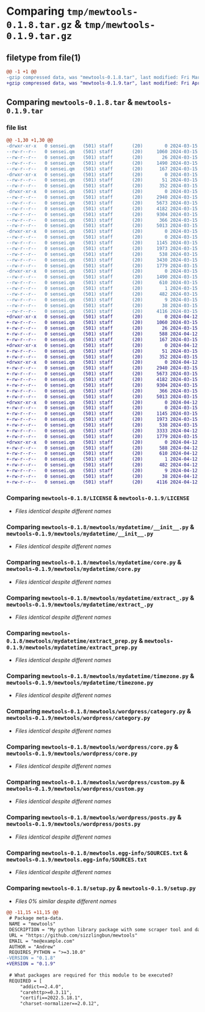 # Comparing `tmp/mewtools-0.1.8.tar.gz` & `tmp/mewtools-0.1.9.tar.gz`

## filetype from file(1)

```diff
@@ -1 +1 @@
-gzip compressed data, was "mewtools-0.1.8.tar", last modified: Fri Mar 15 11:01:00 2024, max compression
+gzip compressed data, was "mewtools-0.1.9.tar", last modified: Fri Apr 12 13:23:12 2024, max compression
```

## Comparing `mewtools-0.1.8.tar` & `mewtools-0.1.9.tar`

### file list

```diff
@@ -1,30 +1,30 @@
-drwxr-xr-x   0 sensei.qm   (501) staff       (20)        0 2024-03-15 11:01:00.346418 mewtools-0.1.8/
--rw-r--r--   0 sensei.qm   (501) staff       (20)     1060 2024-03-15 08:08:57.000000 mewtools-0.1.8/LICENSE
--rw-r--r--   0 sensei.qm   (501) staff       (20)       26 2024-03-15 08:08:57.000000 mewtools-0.1.8/MANIFEST.in
--rw-r--r--   0 sensei.qm   (501) staff       (20)     1490 2024-03-15 11:01:00.346196 mewtools-0.1.8/PKG-INFO
--rw-r--r--   0 sensei.qm   (501) staff       (20)      167 2024-03-15 09:21:36.000000 mewtools-0.1.8/README.md
-drwxr-xr-x   0 sensei.qm   (501) staff       (20)        0 2024-03-15 11:01:00.341659 mewtools-0.1.8/mewtools/
--rw-r--r--   0 sensei.qm   (501) staff       (20)       51 2024-03-15 08:08:57.000000 mewtools-0.1.8/mewtools/__init__.py
--rw-r--r--   0 sensei.qm   (501) staff       (20)      352 2024-03-15 08:08:57.000000 mewtools-0.1.8/mewtools/__version__.py
-drwxr-xr-x   0 sensei.qm   (501) staff       (20)        0 2024-03-15 11:01:00.344227 mewtools-0.1.8/mewtools/mydatetime/
--rw-r--r--   0 sensei.qm   (501) staff       (20)     2940 2024-03-15 10:01:30.000000 mewtools-0.1.8/mewtools/mydatetime/__init__.py
--rw-r--r--   0 sensei.qm   (501) staff       (20)     5673 2024-03-15 10:01:28.000000 mewtools-0.1.8/mewtools/mydatetime/core.py
--rw-r--r--   0 sensei.qm   (501) staff       (20)     4182 2024-03-15 10:01:45.000000 mewtools-0.1.8/mewtools/mydatetime/extract_.py
--rw-r--r--   0 sensei.qm   (501) staff       (20)     9304 2024-03-15 10:01:45.000000 mewtools-0.1.8/mewtools/mydatetime/extract_prep.py
--rw-r--r--   0 sensei.qm   (501) staff       (20)      366 2024-03-15 08:08:57.000000 mewtools-0.1.8/mewtools/mydatetime/month_pair.py
--rw-r--r--   0 sensei.qm   (501) staff       (20)     5013 2024-03-15 08:08:57.000000 mewtools-0.1.8/mewtools/mydatetime/timezone.py
-drwxr-xr-x   0 sensei.qm   (501) staff       (20)        0 2024-03-15 11:01:00.345527 mewtools-0.1.8/mewtools/wordpress/
--rw-r--r--   0 sensei.qm   (501) staff       (20)        0 2024-03-15 08:08:57.000000 mewtools-0.1.8/mewtools/wordpress/__init__.py
--rw-r--r--   0 sensei.qm   (501) staff       (20)     1145 2024-03-15 08:08:57.000000 mewtools-0.1.8/mewtools/wordpress/category.py
--rw-r--r--   0 sensei.qm   (501) staff       (20)     1973 2024-03-15 10:01:45.000000 mewtools-0.1.8/mewtools/wordpress/core.py
--rw-r--r--   0 sensei.qm   (501) staff       (20)      538 2024-03-15 08:08:57.000000 mewtools-0.1.8/mewtools/wordpress/custom.py
--rw-r--r--   0 sensei.qm   (501) staff       (20)     3430 2024-03-15 08:08:57.000000 mewtools-0.1.8/mewtools/wordpress/files.py
--rw-r--r--   0 sensei.qm   (501) staff       (20)     1779 2024-03-15 10:01:45.000000 mewtools-0.1.8/mewtools/wordpress/posts.py
-drwxr-xr-x   0 sensei.qm   (501) staff       (20)        0 2024-03-15 11:01:00.345885 mewtools-0.1.8/mewtools.egg-info/
--rw-r--r--   0 sensei.qm   (501) staff       (20)     1490 2024-03-15 11:01:00.000000 mewtools-0.1.8/mewtools.egg-info/PKG-INFO
--rw-r--r--   0 sensei.qm   (501) staff       (20)      610 2024-03-15 11:01:00.000000 mewtools-0.1.8/mewtools.egg-info/SOURCES.txt
--rw-r--r--   0 sensei.qm   (501) staff       (20)        1 2024-03-15 11:01:00.000000 mewtools-0.1.8/mewtools.egg-info/dependency_links.txt
--rw-r--r--   0 sensei.qm   (501) staff       (20)      482 2024-03-15 11:01:00.000000 mewtools-0.1.8/mewtools.egg-info/requires.txt
--rw-r--r--   0 sensei.qm   (501) staff       (20)        9 2024-03-15 11:01:00.000000 mewtools-0.1.8/mewtools.egg-info/top_level.txt
--rw-r--r--   0 sensei.qm   (501) staff       (20)       38 2024-03-15 11:01:00.346457 mewtools-0.1.8/setup.cfg
--rw-r--r--   0 sensei.qm   (501) staff       (20)     4116 2024-03-15 11:00:55.000000 mewtools-0.1.8/setup.py
+drwxr-xr-x   0 sensei.qm   (501) staff       (20)        0 2024-04-12 13:23:12.655151 mewtools-0.1.9/
+-rw-r--r--   0 sensei.qm   (501) staff       (20)     1060 2024-03-15 08:08:57.000000 mewtools-0.1.9/LICENSE
+-rw-r--r--   0 sensei.qm   (501) staff       (20)       26 2024-03-15 08:08:57.000000 mewtools-0.1.9/MANIFEST.in
+-rw-r--r--   0 sensei.qm   (501) staff       (20)      588 2024-04-12 13:23:12.654985 mewtools-0.1.9/PKG-INFO
+-rw-r--r--   0 sensei.qm   (501) staff       (20)      167 2024-03-15 09:21:36.000000 mewtools-0.1.9/README.md
+drwxr-xr-x   0 sensei.qm   (501) staff       (20)        0 2024-04-12 13:23:12.650158 mewtools-0.1.9/mewtools/
+-rw-r--r--   0 sensei.qm   (501) staff       (20)       51 2024-03-15 08:08:57.000000 mewtools-0.1.9/mewtools/__init__.py
+-rw-r--r--   0 sensei.qm   (501) staff       (20)      352 2024-03-15 08:08:57.000000 mewtools-0.1.9/mewtools/__version__.py
+drwxr-xr-x   0 sensei.qm   (501) staff       (20)        0 2024-04-12 13:23:12.652732 mewtools-0.1.9/mewtools/mydatetime/
+-rw-r--r--   0 sensei.qm   (501) staff       (20)     2940 2024-03-15 10:01:30.000000 mewtools-0.1.9/mewtools/mydatetime/__init__.py
+-rw-r--r--   0 sensei.qm   (501) staff       (20)     5673 2024-03-15 10:01:28.000000 mewtools-0.1.9/mewtools/mydatetime/core.py
+-rw-r--r--   0 sensei.qm   (501) staff       (20)     4182 2024-03-15 10:01:45.000000 mewtools-0.1.9/mewtools/mydatetime/extract_.py
+-rw-r--r--   0 sensei.qm   (501) staff       (20)     9304 2024-03-15 10:01:45.000000 mewtools-0.1.9/mewtools/mydatetime/extract_prep.py
+-rw-r--r--   0 sensei.qm   (501) staff       (20)      366 2024-03-15 08:08:57.000000 mewtools-0.1.9/mewtools/mydatetime/month_pair.py
+-rw-r--r--   0 sensei.qm   (501) staff       (20)     5013 2024-03-15 08:08:57.000000 mewtools-0.1.9/mewtools/mydatetime/timezone.py
+drwxr-xr-x   0 sensei.qm   (501) staff       (20)        0 2024-04-12 13:23:12.654618 mewtools-0.1.9/mewtools/wordpress/
+-rw-r--r--   0 sensei.qm   (501) staff       (20)        0 2024-03-15 08:08:57.000000 mewtools-0.1.9/mewtools/wordpress/__init__.py
+-rw-r--r--   0 sensei.qm   (501) staff       (20)     1145 2024-03-15 08:08:57.000000 mewtools-0.1.9/mewtools/wordpress/category.py
+-rw-r--r--   0 sensei.qm   (501) staff       (20)     1973 2024-03-15 10:01:45.000000 mewtools-0.1.9/mewtools/wordpress/core.py
+-rw-r--r--   0 sensei.qm   (501) staff       (20)      538 2024-03-15 08:08:57.000000 mewtools-0.1.9/mewtools/wordpress/custom.py
+-rw-r--r--   0 sensei.qm   (501) staff       (20)     3333 2024-04-12 13:11:13.000000 mewtools-0.1.9/mewtools/wordpress/files.py
+-rw-r--r--   0 sensei.qm   (501) staff       (20)     1779 2024-03-15 10:01:45.000000 mewtools-0.1.9/mewtools/wordpress/posts.py
+drwxr-xr-x   0 sensei.qm   (501) staff       (20)        0 2024-04-12 13:23:12.651209 mewtools-0.1.9/mewtools.egg-info/
+-rw-r--r--   0 sensei.qm   (501) staff       (20)      588 2024-04-12 13:23:12.000000 mewtools-0.1.9/mewtools.egg-info/PKG-INFO
+-rw-r--r--   0 sensei.qm   (501) staff       (20)      610 2024-04-12 13:23:12.000000 mewtools-0.1.9/mewtools.egg-info/SOURCES.txt
+-rw-r--r--   0 sensei.qm   (501) staff       (20)        1 2024-04-12 13:23:12.000000 mewtools-0.1.9/mewtools.egg-info/dependency_links.txt
+-rw-r--r--   0 sensei.qm   (501) staff       (20)      482 2024-04-12 13:23:12.000000 mewtools-0.1.9/mewtools.egg-info/requires.txt
+-rw-r--r--   0 sensei.qm   (501) staff       (20)        9 2024-04-12 13:23:12.000000 mewtools-0.1.9/mewtools.egg-info/top_level.txt
+-rw-r--r--   0 sensei.qm   (501) staff       (20)       38 2024-04-12 13:23:12.655193 mewtools-0.1.9/setup.cfg
+-rw-r--r--   0 sensei.qm   (501) staff       (20)     4116 2024-04-12 13:11:45.000000 mewtools-0.1.9/setup.py
```

### Comparing `mewtools-0.1.8/LICENSE` & `mewtools-0.1.9/LICENSE`

 * *Files identical despite different names*

### Comparing `mewtools-0.1.8/mewtools/mydatetime/__init__.py` & `mewtools-0.1.9/mewtools/mydatetime/__init__.py`

 * *Files identical despite different names*

### Comparing `mewtools-0.1.8/mewtools/mydatetime/core.py` & `mewtools-0.1.9/mewtools/mydatetime/core.py`

 * *Files identical despite different names*

### Comparing `mewtools-0.1.8/mewtools/mydatetime/extract_.py` & `mewtools-0.1.9/mewtools/mydatetime/extract_.py`

 * *Files identical despite different names*

### Comparing `mewtools-0.1.8/mewtools/mydatetime/extract_prep.py` & `mewtools-0.1.9/mewtools/mydatetime/extract_prep.py`

 * *Files identical despite different names*

### Comparing `mewtools-0.1.8/mewtools/mydatetime/timezone.py` & `mewtools-0.1.9/mewtools/mydatetime/timezone.py`

 * *Files identical despite different names*

### Comparing `mewtools-0.1.8/mewtools/wordpress/category.py` & `mewtools-0.1.9/mewtools/wordpress/category.py`

 * *Files identical despite different names*

### Comparing `mewtools-0.1.8/mewtools/wordpress/core.py` & `mewtools-0.1.9/mewtools/wordpress/core.py`

 * *Files identical despite different names*

### Comparing `mewtools-0.1.8/mewtools/wordpress/custom.py` & `mewtools-0.1.9/mewtools/wordpress/custom.py`

 * *Files identical despite different names*

### Comparing `mewtools-0.1.8/mewtools/wordpress/posts.py` & `mewtools-0.1.9/mewtools/wordpress/posts.py`

 * *Files identical despite different names*

### Comparing `mewtools-0.1.8/mewtools.egg-info/SOURCES.txt` & `mewtools-0.1.9/mewtools.egg-info/SOURCES.txt`

 * *Files identical despite different names*

### Comparing `mewtools-0.1.8/setup.py` & `mewtools-0.1.9/setup.py`

 * *Files 0% similar despite different names*

```diff
@@ -11,15 +11,15 @@
 # Package meta-data.
 NAME = "mewtools"
 DESCRIPTION = "My python library package with some scraper tool and data tool"
 URL = "https://github.com/sizzlingbun/mewtools"
 EMAIL = "me@example.com"
 AUTHOR = "Andrew"
 REQUIRES_PYTHON = ">=3.10.0"
-VERSION = "0.1.8"
+VERSION = "0.1.9"
 
 # What packages are required for this module to be executed?
 REQUIRED = [
     "addict==2.4.0",
     "carehttp>=0.3.11",
     "certifi==2022.5.18.1",
     "charset-normalizer==2.0.12",
```

